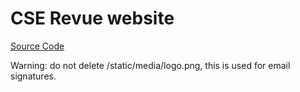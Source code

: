 # CSE Revue website

[Source Code](https://github.com/cse-revue/revue-site-2018)

Warning: do not delete /static/media/logo.png, this is used for email signatures.
